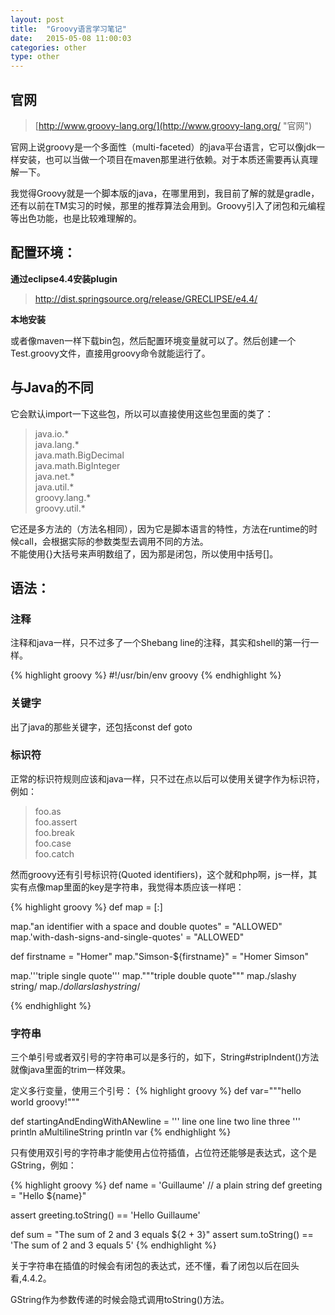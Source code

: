 ```yaml
---
layout: post
title:  "Groovy语言学习笔记"
date:   2015-05-08 11:00:03
categories: other
type: other
---
```


## 官网  

> [http://www.groovy-lang.org/](http://www.groovy-lang.org/ "官网")

官网上说groovy是一个多面性（multi-faceted）的java平台语言，它可以像jdk一样安装，也可以当做一个项目在maven那里进行依赖。对于本质还需要再认真理解一下。

我觉得Groovy就是一个脚本版的java，在哪里用到，我目前了解的就是gradle，还有以前在TM实习的时候，那里的推荐算法会用到。Groovy引入了闭包和元编程等出色功能，也是比较难理解的。

## 配置环境：  

**通过eclipse4.4安装plugin**

> http://dist.springsource.org/release/GRECLIPSE/e4.4/

**本地安装**

或者像maven一样下载bin包，然后配置环境变量就可以了。然后创建一个Test.groovy文件，直接用groovy命令就能运行了。

## 与Java的不同  
它会默认import一下这些包，所以可以直接使用这些包里面的类了：  

> java.io.*  
java.lang.*  
java.math.BigDecimal  
java.math.BigInteger  
java.net.*  
java.util.*  
groovy.lang.*  
groovy.util.*  

它还是多方法的（方法名相同），因为它是脚本语言的特性，方法在runtime的时候call，会根据实际的参数类型去调用不同的方法。  
不能使用{}大括号来声明数组了，因为那是闭包，所以使用中括号[]。  

## 语法：

### 注释  
注释和java一样，只不过多了一个Shebang line的注释，其实和shell的第一行一样。  

{% highlight groovy %}
#!/usr/bin/env groovy
{% endhighlight %}

### 关键字  
出了java的那些关键字，还包括const def goto  

### 标识符

正常的标识符规则应该和java一样，只不过在点以后可以使用关键字作为标识符，例如：

> foo.as  
foo.assert  
foo.break  
foo.case  
foo.catch

然而groovy还有引号标识符(Quoted identifiers)，这个就和php啊，js一样，其实有点像map里面的key是字符串，我觉得本质应该一样吧：

{% highlight groovy %}
def map = [:]

map."an identifier with a space and double quotes" = "ALLOWED"
map.'with-dash-signs-and-single-quotes' = "ALLOWED"

def firstname = "Homer"
map."Simson-${firstname}" = "Homer Simson"

map.'''triple single quote'''
map."""triple double quote"""
map./slashy string/
map.$/dollar slashy string/$

{% endhighlight %}

### 字符串

三个单引号或者双引号的字符串可以是多行的，如下，String#stripIndent()方法就像java里面的trim一样效果。

定义多行变量，使用三个引号：
{% highlight groovy %}
def var="""hello
       world
       groovy!"""

def startingAndEndingWithANewline = '''
line one
line two
line three
'''
println aMultilineString
println var
{% endhighlight %}

只有使用双引号的字符串才能使用占位符插值，占位符还能够是表达式，这个是GString，例如：

{% highlight groovy %}
def name = 'Guillaume' // a plain string
def greeting = "Hello ${name}"

assert greeting.toString() == 'Hello Guillaume'

def sum = "The sum of 2 and 3 equals ${2 + 3}"
assert sum.toString() == 'The sum of 2 and 3 equals 5'
{% endhighlight %}

关于字符串在插值的时候会有闭包的表达式，还不懂，看了闭包以后在回头看,4.4.2。

GString作为参数传递的时候会隐式调用toString()方法。
